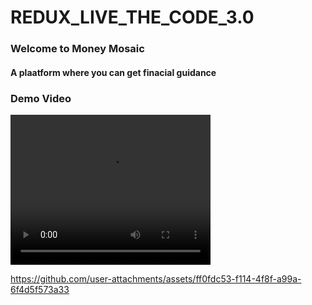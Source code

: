 ﻿# REDUX_LIVE_THE_CODE_3.0

<h3>Welcome to Money Mosaic</h3>
<h4>A plaatform where you can get finacial guidance</h4>

<h3>Demo Video</h3>
<video width="320" height="240" controls>
  <source src="https://github.com/user-attachments/assets/ff0fdc53-f114-4f8f-a99a-6f4d5f573a33" type="video/mp4">
  Your browser does not support the video tag.
</video>

https://github.com/user-attachments/assets/ff0fdc53-f114-4f8f-a99a-6f4d5f573a33

